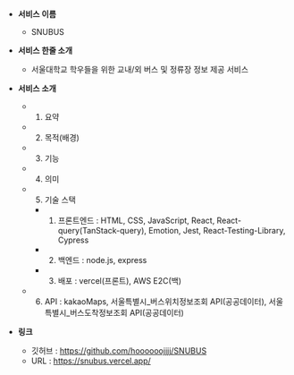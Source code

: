 - **서비스 이름**

  - SNUBUS

- **서비스 한줄 소개**

  - 서울대학교 학우들을 위한 교내/외 버스 및 정류장 정보 제공 서비스

- **서비스 소개**
  - 1. 요약
  - 2. 목적(배경)
  - 3. 기능
  - 4. 의미
  - 5. 기술 스택
    - 1. 프론트엔드 : HTML, CSS, JavaScript, React, React-query(TanStack-query), Emotion, Jest, React-Testing-Library, Cypress
    - 2. 백엔드 : node.js, express
    - 3. 배포 : vercel(프론트), AWS E2C(백)
  - 6. API : kakaoMaps, 서울특별시\_버스위치정보조회 API(공공데이터), 서울특별시\_버스도착정보조회 API(공공데이터)
- **링크**
  - 깃허브 : https://github.com/hoooooojjjj/SNUBUS
  - URL : https://snubus.vercel.app/
